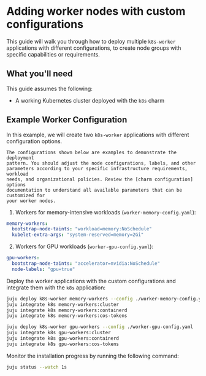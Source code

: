 # Adding worker nodes with custom configurations

This guide will walk you through how to deploy multiple `k8s-worker`
applications with different configurations, to create node groups with specific
capabilities or requirements.

## What you'll need

This guide assumes the following:
- A working Kubernetes cluster deployed with the `k8s` charm

## Example Worker Configuration

In this example, we will create two `k8s-worker` applications with different
configuration options.

```{note}
The configurations shown below are examples to demonstrate the deployment
pattern. You should adjust the node configurations, labels, and other
parameters according to your specific infrastructure requirements, workload
needs, and organizational policies. Review the [charm configuration] options
documentation to understand all available parameters that can be customized for
your worker nodes.
```

1. Workers for memory-intensive workloads (`worker-memory-config.yaml`):
```yaml
memory-workers:
  bootstrap-node-taints: "workload=memory:NoSchedule"
  kubelet-extra-args: "system-reserved=memory=2Gi"
```

2. Workers for GPU workloads (`worker-gpu-config.yaml`):
```yaml
gpu-workers:
  bootstrap-node-taints: "accelerator=nvidia:NoSchedule"
  node-labels: "gpu=true"
```

Deploy the worker applications with the custom configurations and integrate them
with the `k8s` application:

```bash
juju deploy k8s-worker memory-workers --config ./worker-memory-config.yaml
juju integrate k8s memory-workers:cluster
juju integrate k8s memory-workers:containerd
juju integrate k8s memory-workers:cos-tokens

juju deploy k8s-worker gpu-workers --config ./worker-gpu-config.yaml
juju integrate k8s gpu-workers:cluster
juju integrate k8s gpu-workers:containerd
juju integrate k8s gpu-workers:cos-tokens
```

Monitor the installation progress by running the following command:

```bash
juju status --watch 1s
```

<!-- LINKS -->
[charm configuration]: https://charmhub.io/k8s/configurations


